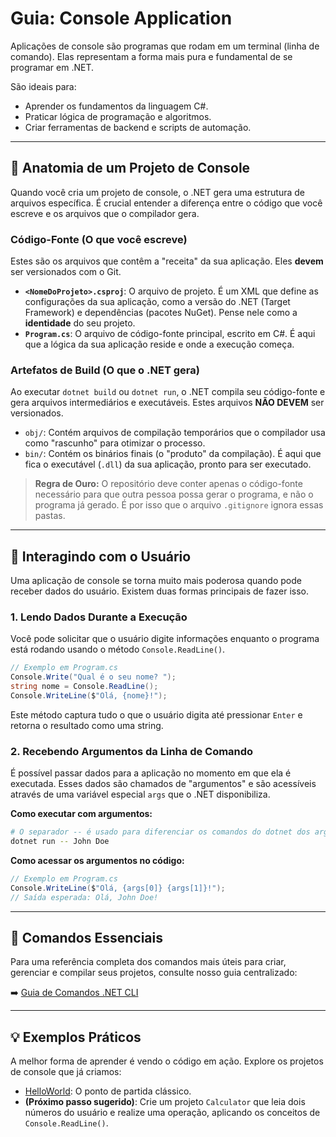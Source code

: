 # Guia: Console Application

Aplicações de console são programas que rodam em um terminal (linha de comando). Elas representam a forma mais pura e fundamental de se programar em .NET.

São ideais para:

- Aprender os fundamentos da linguagem C#.
- Praticar lógica de programação e algoritmos.
- Criar ferramentas de backend e scripts de automação.

---

## 📂 Anatomia de um Projeto de Console

Quando você cria um projeto de console, o .NET gera uma estrutura de arquivos específica. É crucial entender a diferença entre o código que você escreve e os arquivos que o compilador gera.

### Código-Fonte (O que você escreve)

Estes são os arquivos que contêm a "receita" da sua aplicação. Eles **devem** ser versionados com o Git.

- **`<NomeDoProjeto>.csproj`**: O arquivo de projeto. É um XML que define as configurações da sua aplicação, como a versão do .NET (Target Framework) e dependências (pacotes NuGet). Pense nele como a **identidade** do seu projeto.
- **`Program.cs`**: O arquivo de código-fonte principal, escrito em C#. É aqui que a lógica da sua aplicação reside e onde a execução começa.

### Artefatos de Build (O que o .NET gera)

Ao executar `dotnet build` ou `dotnet run`, o .NET compila seu código-fonte e gera arquivos intermediários e executáveis. Estes arquivos **NÃO DEVEM** ser versionados.

- `obj/`: Contém arquivos de compilação temporários que o compilador usa como "rascunho" para otimizar o processo.
- `bin/`: Contém os binários finais (o "produto" da compilação). É aqui que fica o executável (`.dll`) da sua aplicação, pronto para ser executado.

> **Regra de Ouro:** O repositório deve conter apenas o código-fonte necessário para que outra pessoa possa gerar o programa, e não o programa já gerado. É por isso que o arquivo `.gitignore` ignora essas pastas.

---

## 💬 Interagindo com o Usuário

Uma aplicação de console se torna muito mais poderosa quando pode receber dados do usuário. Existem duas formas principais de fazer isso.

### 1. Lendo Dados Durante a Execução

Você pode solicitar que o usuário digite informações enquanto o programa está rodando usando o método `Console.ReadLine()`.

```csharp
// Exemplo em Program.cs
Console.Write("Qual é o seu nome? ");
string nome = Console.ReadLine();
Console.WriteLine($"Olá, {nome}!");
```

Este método captura tudo o que o usuário digita até pressionar `Enter` e retorna o resultado como uma string.

### 2. Recebendo Argumentos da Linha de Comando

É possível passar dados para a aplicação no momento em que ela é executada. Esses dados são chamados de "argumentos" e são acessíveis através de uma variável especial `args` que o .NET disponibiliza.

**Como executar com argumentos:**

```bash
# O separador -- é usado para diferenciar os comandos do dotnet dos argumentos da sua aplicação.
dotnet run -- John Doe
```

**Como acessar os argumentos no código:**

```csharp
// Exemplo em Program.cs
Console.WriteLine($"Olá, {args[0]} {args[1]}!");
// Saída esperada: Olá, John Doe!
```

---

## 🚀 Comandos Essenciais

Para uma referência completa dos comandos mais úteis para criar, gerenciar e compilar seus projetos, consulte nosso guia centralizado:

➡️ [Guia de Comandos .NET CLI](../dotnet-cli-guide.md)

---

## 💡 Exemplos Práticos

A melhor forma de aprender é vendo o código em ação. Explore os projetos de console que já criamos:

- [HelloWorld](../../src/console/HelloWorld/README.md): O ponto de partida clássico.
- **(Próximo passo sugerido)**: Crie um projeto `Calculator` que leia dois números do usuário e realize uma operação, aplicando os conceitos de `Console.ReadLine()`.
